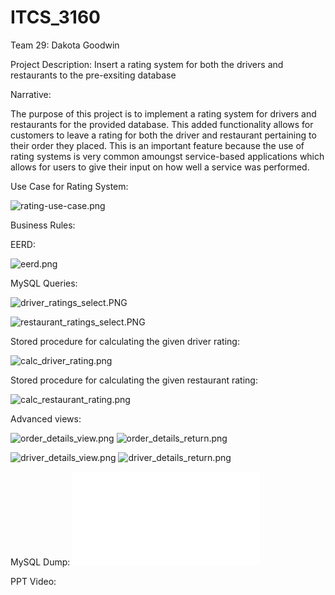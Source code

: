 # ITCS_3160

Team 29:
Dakota Goodwin
  
  
Project Description:
Insert a rating system for both the drivers and restaurants to the pre-exsiting database


Narrative:

The purpose of this project is to implement a rating system for drivers and restaurants for the provided database. This added functionality allows for customers to leave a rating for both the driver and restaurant pertaining to their order they placed. This is an important feature because the use of rating systems is very common amoungst service-based applications which allows for users to give their input on how well a service was performed.



Use Case for Rating System:

![rating-use-case.png](https://raw.githubusercontent.com/dgoodw11/ITCS_3160-052/main/images/rating-use-case.png)



Business Rules:



EERD: 

![eerd.png](https://raw.githubusercontent.com/dgoodw11/ITCS_3160-052/main/images/eerd.png)



MySQL Queries:

![driver_ratings_select.PNG](https://raw.githubusercontent.com/dgoodw11/ITCS_3160-052/main/images/driver_ratings_select.PNG)

![restaurant_ratings_select.PNG](https://raw.githubusercontent.com/dgoodw11/ITCS_3160-052/main/images/restaurant_ratings_select.PNG)

Stored procedure for calculating the given driver rating:

![calc_driver_rating.png](https://raw.githubusercontent.com/dgoodw11/ITCS_3160-052/main/images/calc_driver_rating.png)

Stored procedure for calculating the given restaurant rating:

![calc_restaurant_rating.png](https://raw.githubusercontent.com/dgoodw11/ITCS_3160-052/main/images/calc_restaurant_rating.png)



Advanced views:

![order_details_view.png](https://raw.githubusercontent.com/dgoodw11/ITCS_3160-052/main/images/order_details_view.png)
![order_details_return.png](https://raw.githubusercontent.com/dgoodw11/ITCS_3160-052/main/images/order_details_return.png)


![driver_details_view.png](https://raw.githubusercontent.com/dgoodw11/ITCS_3160-052/main/images/driver_details_view.png)
![driver_details_return.png](https://raw.githubusercontent.com/dgoodw11/ITCS_3160-052/main/images/driver_details_return.png)



MySQL Dump:
![sql_dump.sql](sql/sql_dump.sql)



PPT Video:
